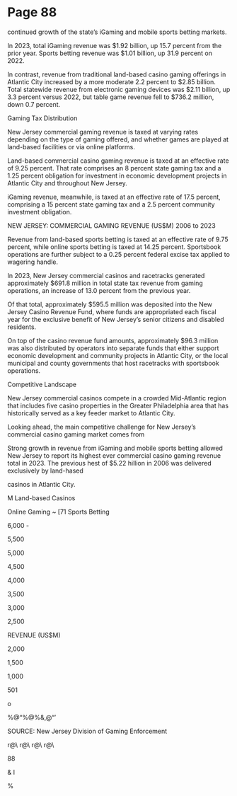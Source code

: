 # Page 88

continued growth of the state’s iGaming and mobile sports
betting markets.

In 2023, total iGaming revenue was $1.92 billion, up 15.7
percent from the prior year. Sports betting revenue was
$1.01 billion, up 31.9 percent on 2022.

In contrast, revenue from traditional land-based casino
gaming offerings in Atlantic City increased by a more
moderate 2.2 percent to $2.85 billion. Total statewide
revenue from electronic gaming devices was $2.11 billion,
up 3.3 percent versus 2022, but table game revenue fell
to $736.2 million, down 0.7 percent.

Gaming Tax Distribution

New Jersey commercial gaming revenue is taxed at varying
rates depending on the type of gaming offered, and
whether games are played at land-based facilities or via
online platforms.

Land-based commercial casino gaming revenue is taxed at
an effective rate of 9.25 percent. That rate comprises an 8
percent state gaming tax and a 1.25 percent obligation for
investment in economic development projects in Atlantic
City and throughout New Jersey.

iGaming revenue, meanwhile, is taxed at an effective rate
of 17.5 percent, comprising a 15 percent state gaming tax
and a 2.5 percent community investment obligation.

NEW JERSEY: COMMERCIAL GAMING REVENUE (US$M)
2006 to 2023

Revenue from land-based sports betting is taxed at an
effective rate of 9.75 percent, while online sports betting
is taxed at 14.25 percent. Sportsbook operations are
further subject to a 0.25 percent federal excise tax applied
to wagering handle.

In 2023, New Jersey commercial casinos and racetracks
generated approximately $691.8 million in total state
tax revenue from gaming operations, an increase of 13.0
percent from the previous year.

Of that total, approximately $595.5 million was deposited
into the New Jersey Casino Revenue Fund, where funds are
appropriated each fiscal year for the exclusive benefit of
New Jersey’s senior citizens and disabled residents.

On top of the casino revenue fund amounts, approximately
$96.3 million was also distributed by operators into
separate funds that either support economic development
and community projects in Atlantic City, or the local
municipal and county governments that host racetracks
with sportsbook operations.

Competitive Landscape

New Jersey commercial casinos compete in a crowded
Mid-Atlantic region that includes five casino properties in
the Greater Philadelphia area that has historically served
as a key feeder market to Atlantic City.

Looking ahead, the main competitive challenge for New
Jersey’s commercial casino gaming market comes from

Strong growth in revenue from iGaming and mobile sports betting allowed New Jersey to report its highest ever commercial
casino gaming revenue total in 2023. The previous hest of $5.22 hillion in 2006 was delivered exclusively by land-hased

casinos in Atlantic City.

M Land-based Casinos

Online Gaming ~ [71 Sports Betting

6,000 -

5,500

5,000

4,500

4,000

3,500

3,000

2,500

REVENUE (US$M)

2,000

1,500

1,000

501

>

o

%@“%@%&,@“’

SOURCE: New Jersey Division of Gaming Enforcement

r@\ r@\ r@\ r@\

88

& I

%

